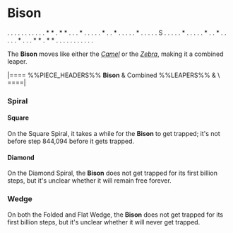 # Bison

<div class = "movement">
. . . . . . . . .
. . * * . * * . .
. * . . . . . * .
. * . . . . . * .
. . . . S . . . .
. * . . . . . * .
. * . . . . . * .
. . * * . * * . .
. . . . . . . . .
</div>

The **Bison** moves like either the [*Camel*](camel.html) or
the [*Zebra*](zebra.html), making it a combined leaper.

|====
%%PIECE_HEADERS%%
  **Bison**
& Combined %%LEAPERS%%
& \\
====|

### Spiral

#### Square

On the Square Spiral, it takes a while for the **Bison** to get trapped;
it's not before step 844,094 before it gets trapped.

#### Diamond

On the Diamond Spiral, the **Bison** does not get trapped for its
first billion steps, but it's unclear whether it will remain free
forever.

### Wedge

On both the Folded and Flat Wedge, the **Bison** does not get trapped
for its first billion steps, but it's unclear whether it will
never get trapped.
